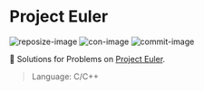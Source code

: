 # Project Euler

![reposize-image] ![con-image] ![commit-image]

:bookmark_tabs: Solutions for Problems on [Project Euler](https://projecteuler.net/).

> Language: C/C++

[reposize-image]: https://img.shields.io/github/repo-size/buiquangbao/project_euler?label=Repo%20size&style=flat-square
[con-image]: https://img.shields.io/github/contributors/buiquangbao/project_euler?color=blue&label=Contributor%28s%29&style=flat-square
[commit-image]: https://img.shields.io/github/last-commit/buiquangbao/project_euler?label=Last%20commit&style=flat-square


